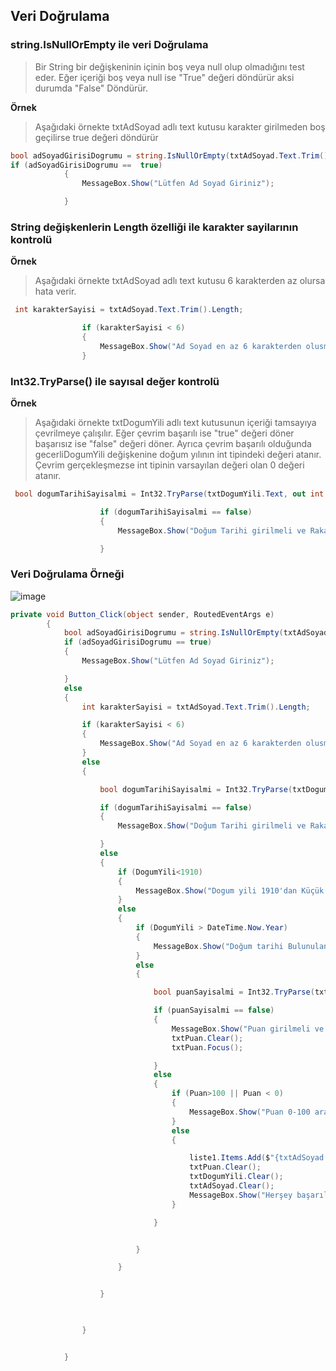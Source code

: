 ## Veri Doğrulama ## 

### string.IsNullOrEmpty ile veri Doğrulama ##

> Bir String bir değişkeninin içinin boş veya null olup olmadığını test eder. Eğer içeriği boş veya null ise "True" değeri döndürür aksi durumda "False" Döndürür.

**Örnek**
> Aşağıdaki örnekte txtAdSoyad adlı text kutusu karakter girilmeden boş geçilirse true değeri döndürür

```csharp
bool adSoyadGirisiDogrumu = string.IsNullOrEmpty(txtAdSoyad.Text.Trim());
if (adSoyadGirisiDogrumu ==  true)
            {
                MessageBox.Show("Lütfen Ad Soyad Giriniz");

            }
```


### String değişkenlerin Length özelliği ile karakter sayilarının kontrolü ##

**Örnek**
> Aşağıdaki örnekte txtAdSoyad adlı text kutusu 6 karakterden az olursa hata verir.

```csharp
 int karakterSayisi = txtAdSoyad.Text.Trim().Length;

                if (karakterSayisi < 6)
                {
                    MessageBox.Show("Ad Soyad en az 6 karakterden olusmali");
                }
```
### Int32.TryParse() ile sayısal değer kontrolü ##

**Örnek**
> Aşağıdaki örnekte txtDogumYili adlı text kutusunun içeriği tamsayıya çevrilmeye çalışılır. Eğer çevrim başarılı ise "true" değeri döner başarısız ise "false" değeri döner. Ayrıca çevrim başarılı olduğunda gecerliDogumYili değişkenine doğum yılının int tipindeki değeri atanır. Çevrim gerçekleşmezse int tipinin varsayılan değeri olan 0 değeri atanır.

```csharp
 bool dogumTarihiSayisalmi = Int32.TryParse(txtDogumYili.Text, out int gecerliDogumYili);

                    if (dogumTarihiSayisalmi == false)
                    {
                        MessageBox.Show("Doğum Tarihi girilmeli ve Rakam olmalı");

                    }
```

### Veri Doğrulama Örneği ###

![image](https://user-images.githubusercontent.com/28144917/160339486-b35fd2f9-6a10-4479-ae50-b547234332ae.png)


```csharp
private void Button_Click(object sender, RoutedEventArgs e)
        {
            bool adSoyadGirisiDogrumu = string.IsNullOrEmpty(txtAdSoyad.Text.Trim());
            if (adSoyadGirisiDogrumu == true)
            {
                MessageBox.Show("Lütfen Ad Soyad Giriniz");

            }
            else
            {
                int karakterSayisi = txtAdSoyad.Text.Trim().Length;

                if (karakterSayisi < 6)
                {
                    MessageBox.Show("Ad Soyad en az 6 karakterden olusmali");
                }
                else
                {

                    bool dogumTarihiSayisalmi = Int32.TryParse(txtDogumYili.Text, out int DogumYili);

                    if (dogumTarihiSayisalmi == false)
                    {
                        MessageBox.Show("Doğum Tarihi girilmeli ve Rakam olmalı");

                    }
                    else
                    {
                        if (DogumYili<1910)
                        {
                            MessageBox.Show("Dogum yili 1910'dan Küçük olamaz");
                        }
                        else
                        {
                            if (DogumYili > DateTime.Now.Year)
                            {
                                MessageBox.Show("Doğum tarihi Bulunulan Yıldan Fazla olamaz");
                            }
                            else
                            {

                                bool puanSayisalmi = Int32.TryParse(txtPuan.Text, out int Puan);

                                if (puanSayisalmi == false)
                                {
                                    MessageBox.Show("Puan girilmeli ve Rakam olmalı");
                                    txtPuan.Clear();
                                    txtPuan.Focus();

                                }
                                else
                                {
                                    if (Puan>100 || Puan < 0)
                                    {
                                        MessageBox.Show("Puan 0-100 arası olmalı");
                                    }
                                    else
                                    {

                                        liste1.Items.Add($"{txtAdSoyad.Text} {txtDogumYili.Text} {txtPuan.Text}");
                                        txtPuan.Clear();
                                        txtDogumYili.Clear();
                                        txtAdSoyad.Clear();
                                        MessageBox.Show("Herşey başarılı");
                                    }

                                }


                            }

                        }


                    }

            

                }


            }
```
